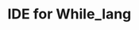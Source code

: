 # IDE for While_lang


<!-- TODO: https://github.com/lark-parser/ide -->
<!-- TODO: https://www.lark-parser.org/ide/ -->
